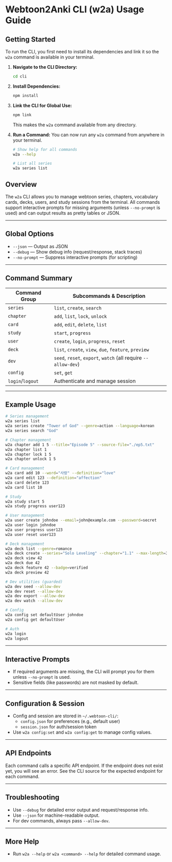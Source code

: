 # Webtoon2Anki CLI (w2a) Usage Guide

## Getting Started

To run the CLI, you first need to install its dependencies and link it so the `w2a` command is available in your terminal.

1.  **Navigate to the CLI Directory:**
    ```bash
    cd cli
    ```

2.  **Install Dependencies:**
    ```bash
    npm install
    ```

3.  **Link the CLI for Global Use:**
    ```bash
    npm link
    ```
    This makes the `w2a` command available from any directory.

4.  **Run a Command:**
    You can now run any `w2a` command from anywhere in your terminal.
    ```bash
    # Show help for all commands
    w2a --help

    # List all series
    w2a series list
    ```

## Overview
The `w2a` CLI allows you to manage webtoon series, chapters, vocabulary cards, decks, users, and study sessions from the terminal. All commands support interactive prompts for missing arguments (unless `--no-prompt` is used) and can output results as pretty tables or JSON.

---

## Global Options
- `--json` — Output as JSON
- `--debug` — Show debug info (request/response, stack traces)
- `--no-prompt` — Suppress interactive prompts (for scripting)

---

## Command Summary
| Command Group | Subcommands & Description |
|--------------|--------------------------|
| `series`     | `list`, `create`, `search` |
| `chapter`    | `add`, `list`, `lock`, `unlock` |
| `card`       | `add`, `edit`, `delete`, `list` |
| `study`      | `start`, `progress` |
| `user`       | `create`, `login`, `progress`, `reset` |
| `deck`       | `list`, `create`, `view`, `due`, `feature`, `preview` |
| `dev`        | `seed`, `reset`, `export`, `watch` (all require `--allow-dev`) |
| `config`     | `set`, `get` |
| `login`/`logout` | Authenticate and manage session |

---

## Example Usage
```bash
# Series management
w2a series list
w2a series create "Tower of God" --genre=action --language=korean
w2a series search "God"

# Chapter management
w2a chapter add 1 5 --title="Episode 5" --source-file="./ep5.txt"
w2a chapter list 1
w2a chapter lock 1 5
w2a chapter unlock 1 5

# Card management
w2a card add 10 --word="사랑" --definition="love"
w2a card edit 123 --definition="affection"
w2a card delete 123
w2a card list 10

# Study
w2a study start 5
w2a study progress user123

# User management
w2a user create johndoe --email=john@example.com --password=secret
w2a user login johndoe
w2a user progress user123
w2a user reset user123

# Deck management
w2a deck list --genre=romance
w2a deck create --series="Solo Leveling" --chapter="1.1" --max-length=30 --name="Solo Leveling Ch 1.1"
w2a deck view 42
w2a deck due 42
w2a deck feature 42 --badge=verified
w2a deck preview 42

# Dev utilities (guarded)
w2a dev seed --allow-dev
w2a dev reset --allow-dev
w2a dev export --allow-dev
w2a dev watch --allow-dev

# Config
w2a config set defaultUser johndoe
w2a config get defaultUser

# Auth
w2a login
w2a logout
```

---

## Interactive Prompts
- If required arguments are missing, the CLI will prompt you for them unless `--no-prompt` is used.
- Sensitive fields (like passwords) are not masked by default.

---

## Configuration & Session
- Config and session are stored in `~/.webtoon-cli/`:
  - `config.json` for preferences (e.g., default user)
  - `session.json` for auth/session token
- Use `w2a config:set` and `w2a config:get` to manage config values.

---

## API Endpoints
Each command calls a specific API endpoint. If the endpoint does not exist yet, you will see an error. See the CLI source for the expected endpoint for each command.

---

## Troubleshooting
- Use `--debug` for detailed error output and request/response info.
- Use `--json` for machine-readable output.
- For dev commands, always pass `--allow-dev`.

---

## More Help
- Run `w2a --help` or `w2a <command> --help` for detailed command usage. 